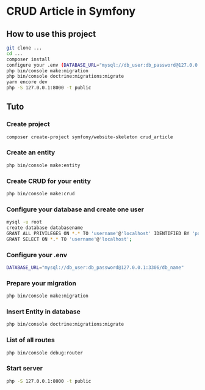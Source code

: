 # CRUD Article in Symfony

## How to use this project
```bash
git clone ...
cd ...
composer install
configure your .env (DATABASE_URL="mysql://db_user:db_password@127.0.0.1:3306/db_name")
php bin/console make:migration
php bin/console doctrine:migrations:migrate
yarn encore dev
php -S 127.0.0.1:8000 -t public
```

## Tuto

### Create project

```bash
composer create-project symfony/website-skeleton crud_article
```

### Create an entity

```bash
php bin/console make:entity
```

### Create CRUD for your entity
```bash
php bin/console make:crud
```

### Configure your database and create one user
```bash
mysql -u root
create database databasename
GRANT ALL PRIVILEGES ON *.* TO 'username'@'localhost' IDENTIFIED BY 'password';
GRANT SELECT ON *.* TO 'username'@'localhost';
```

### Configure your .env
```bash
DATABASE_URL="mysql://db_user:db_password@127.0.0.1:3306/db_name"
```

### Prepare your migration
```bash
php bin/console make:migration
```

### Insert Entity in database
```bash
php bin/console doctrine:migrations:migrate
```

### List of all routes
```bash
php bin/console debug:router
```

### Start server
```bash
php -S 127.0.0.1:8000 -t public
```
